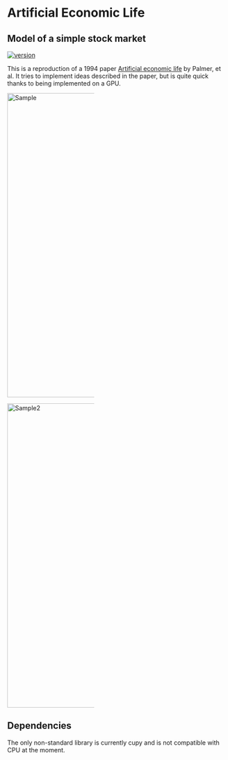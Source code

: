 # Artificial Economic Life
## Model of a simple stock market

[![version](https://img.shields.io/badge/version-0.0.1-yellow.svg)](https://semver.org)

This is a reproduction of a 1994 paper [Artificial economic life](https://deepblue.lib.umich.edu/handle/2027.42/31402) by Palmer, et al. It tries to implement ideas described in the paper, but is quite quick thanks to being implemented on a GPU.

<img
  src="https://i.imgur.com/iIKBljg.png"
  alt="Sample"
  title="Output of a simulation"
  style="display: inline-block; margin: 0 auto; max-width: 200px"
  width="700" height="700"/>
  
<img
  src="https://i.imgur.com/NaW5P8b.png"
  alt="Sample2"
  title="Analysis of strategies used"
  style="display: inline-block; margin: 0 auto; max-width: 200px"
  width="700" height="700"/>


## Dependencies
The only non-standard library is currently cupy and is not compatible with CPU at the moment.
